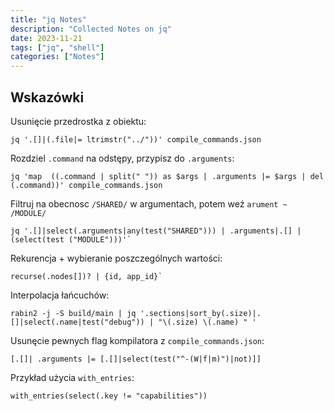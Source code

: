 ```yaml
---
title: "jq Notes"
description: "Collected Notes on jq"
date: 2023-11-21
tags: ["jq", "shell"]
categories: ["Notes"]
---
```


## Wskazówki

Usunięcie przedrostka z obiektu:

```
jq '.[]|(.file|= ltrimstr("../"))' compile_commands.json
```

Rozdziel `.command` na odstępy, przypisz do `.arguments`:

```
jq 'map  ((.command | split(" ")) as $args | .arguments |= $args | del (.command))' compile_commands.json
```

Filtruj na obecnosc `/SHARED/` w argumentach, potem weź `arument ~ /MODULE/`

```
jq '.[]|select(.arguments|any(test("SHARED"))) | .arguments|.[] | (select(test ("MODULE")))'`
```

Rekurencja + wybieranie poszczególnych wartości:

```jq
recurse(.nodes[])? | {id, app_id}`
```

Interpolacja łańcuchów:

```jq
rabin2 -j -S build/main | jq '.sections|sort_by(.size)|.[]|select(.name|test("debug")) | "\(.size) \(.name) " '
```

Usunęcie pewnych flag kompilatora z `compile_commands.json`:

```jq
[.[]| .arguments |= [.[]|select(test("^-(W|f|m)")|not)]]
```

Przykład użycia `with_entries`:

```jq
with_entries(select(.key != "capabilities"))
```
